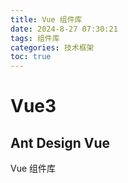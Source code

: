 ```yaml
---
title: Vue 组件库
date: 2024-8-27 07:30:21
tags: 组件库
categories: 技术框架
toc: true
---
```


# Vue3
## Ant Design Vue
Vue 组件库
